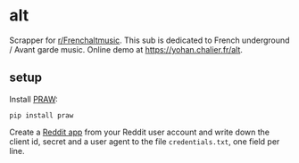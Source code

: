 # alt

Scrapper for [r/Frenchaltmusic](https://reddit.com/r/Frenchaltmusic). This sub is dedicated to French underground / Avant garde music. Online demo at https://yohan.chalier.fr/alt.

## setup

Install [PRAW](https://praw.readthedocs.io/en/latest/):

    pip install praw

Create a [Reddit app](https://github.com/reddit-archive/reddit/wiki/OAuth2-Quick-Start-Example#first-steps) from your Reddit user account and write down the client id, secret and a user agent to the file `credentials.txt`, one field per line.
